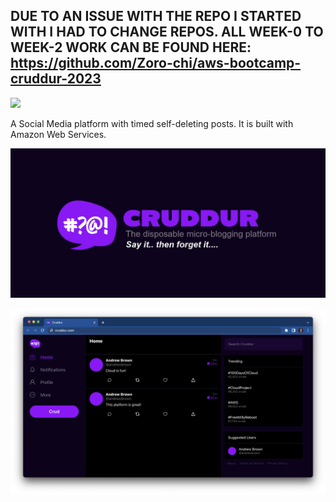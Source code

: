 ## DUE TO AN ISSUE WITH THE REPO I STARTED WITH I HAD TO CHANGE REPOS. ALL WEEK-0 TO WEEK-2 WORK CAN BE FOUND HERE: https://github.com/Zoro-chi/aws-bootcamp-cruddur-2023

![](https://codebuild.ca-central-1.amazonaws.com/badges?uuid=eyJlbmNyeXB0ZWREYXRhIjoiMnhTOUlQNEZJenFKNzNMN3F3RXNNNzhEMWE1TmhtMmxiKzNsR29PM2Q4NURqdHk4UCtPZDZlL0ExZ3A3SlAzcnF1T2Vydk1ZRTdpbmVYeVY2UktUdGxvPSIsIml2UGFyYW1ldGVyU3BlYyI6ImJSQkN5bkNEeHgzbU5pMXEiLCJtYXRlcmlhbFNldFNlcmlhbCI6MX0%3D&branch=main)

A Social Media platform with timed self-deleting posts. It is built with Amazon Web Services.

![Cruddur Graphic](_docs/assets/cruddur-banner.jpg)

![Cruddur Screenshot](_docs/assets/cruddur-screenshot.png)

